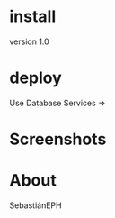
# install
version 1.0 

# deploy 
Use Database Services =>

# Screenshots

# About 

SebastiánEPH 
